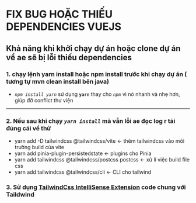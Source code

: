# FIX BUG HOẶC THIẾU DEPENDENCIES VUEJS
## Khả năng khi khởi chạy dự án hoặc clone dự án về ae sẽ bị lỗi thiếu dependencies

### 1. chạy lệnh yarn install hoặc npm install trước khi chạy dự  án ( tương tự mvn clean install bên java)
- *`npm install yarn`* sử dụng **`yarn`** thay cho *`npm`* vì nó nhanh và nhẹ hơn, giúp đỡ conflict thư viện
---
### 2. Nếu sau khi chạy *`yarn install`* mà vẫn lỗi ae đọc log r tải đúng cái về thử
- yarn add -D tailwindcss @tailwindcss/vite <- thêm tailwindcss vào môi trường build của vite
- yarn add pinia-plugin-persistedstate <- plugins cho Pinia
- yarn add tailwindcss @tailwindcss/postcss postcss <- xử lí việc build file css
- yarn add tailwindcss @tailwindcss/cli <- CLI cho tailwind

### 3. Sử dụng [TailwindCss IntelliSense Extension](https://marketplace.visualstudio.com/items?itemName=bradlc.vscode-tailwindcss) code chung với Taildwind